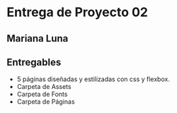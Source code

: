 # Entrega de Proyecto 02
## Mariana Luna

## Entregables
- 5 páginas diseñadas y estilizadas con css y flexbox.
- Carpeta de Assets
- Carpeta de Fonts
- Carpeta de Páginas